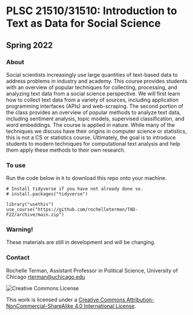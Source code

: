 # PLSC 21510/31510: Introduction to Text as Data for Social Science 

## Spring 2022

### About

Social scientists increasingly use large quantities of text-based data to address problems in industry and academy. This course provides students with an overview of popular techniques for collecting, processing, and analyzing text data from a social science perspective. We will first learn how to collect text data from a variety of sources, including application programming interfaces (APIs) and web-scraping. The second portion of the class provides an overview of popular methods to analyze text data, including sentiment analysis, topic models, supervised classification, and word embeddings. The course is applied in nature. While many of the techniques we discuss have their origins in computer science or statistics, this is not a CS or statistics course. Ultimately, the goal is to introduce students to modern techniques for computational text analysis and help them apply these methods to their own research.

### To use

Run the code below in `R` to download this repo onto your machine.
```
# Install tidyverse if you have not already done so.
# install.packages("tidyverse")

library("usethis")
use_course("https://github.com/rochelleterman/TAD-F22/archive/main.zip")
```

### Warning!

These materials are still in development and will be changing.

### Contact

Rochelle Terman, Assistant Professor in Political Science, University of Chicago
rterman@uchicago.edu


![Creative Commons License](https://i.creativecommons.org/l/by-nc-sa/4.0/88x31.png)

This work is licensed under a [Creative Commons Attribution-NonCommercial-ShareAlike 4.0 International License](http://creativecommons.org/licenses/by-nc-sa/4.0/).




